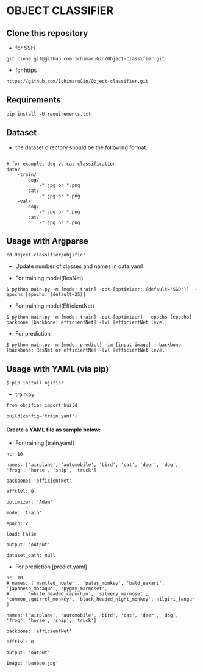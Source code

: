 # OBJECT CLASSIFIER 

## Clone this repository
- for SSH
```
git clone git@github.com:1chimaruGin/Object-classifier.git
```

- for https
```
https://github.com/1chimaruGin/Object-classifier.git
```

## Requirements
```
pip install -U requirements.txt
```

## Dataset

- the dataset directory should be the following format.

```

# for example, dog vs cat classification
data/
    -train/
        dog/
            -*.jpg or *.png
        cat/
            -*.jpg or *.png
    -val/
        dog/
            -*.jpg or *.png
        cat/
            -*.jpg or *.png
```

## Usage with Argparse
```
cd Object-classifier/objifier
```
- Update number of classes and names in data.yaml

- For training model(ResNet)

```
$ python main.py -m [mode: train] -opt [optimizer: (default='SGD')]  -epochs [epochs: (default=25)] 
```
- For training model(EfficientNet)

```
$ python main.py -m [mode: train] -opt [optimizer]  -epochs [epochs] -backbone [backbone: efficientNet] -lvl [efficientNet level]
```
- For prediction
```
$ python main.py -m [mode: predict] -im [input image] - backbone [backbone: ResNet or efficientNe] -lvl [efficientNet level]
```

## Usage with YAML (via pip)

`
$ pip install ojifier
`
- train.py

```
from objifier import build

build(config='train.yaml')
```

#### Create a YAML file as sample below:

- For training [train.yaml]

```
nc: 10

names: ['airplane', 'automobile', 'bird', 'cat', 'deer', 'dog', 'frog', 'horse', 'ship', 'truck']

backbone: 'efficientNet'

efftlvl: 0

optimizer: 'Adam'

mode: 'train'

epoch: 2

load: False

output: 'output'

dataset_path: null

```
- For prediction [predict.yaml]

```
nc: 10
# names: ['mantled_howler', 'patas_monkey', 'bald_uakari', 'japanese_macaque', 'pygmy_marmoset', 
#       'white_headed_capuchin', 'silvery_marmoset', 'common_squirrel_monkey', 'black_headed_night_monkey','nilgiri_langur' ]

names: ['airplane', 'automobile', 'bird', 'cat', 'deer', 'dog', 'frog', 'horse', 'ship', 'truck']

backbone: 'efficientNet'

efftlvl: 0

output: 'output'

image: 'baobao.jpg'

```

